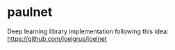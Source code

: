 # paulnet
Deep learning library implementation following this idea: https://github.com/joelgrus/joelnet

